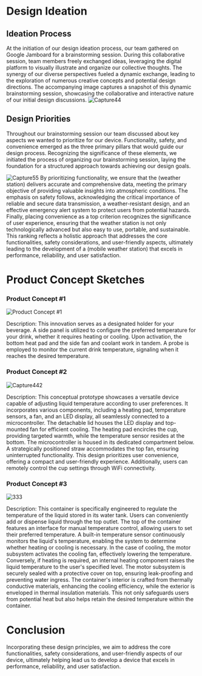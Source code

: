 # Design Ideation
## Ideation Process
At the initiation of our design ideation process, our team gathered on Google Jamboard for a brainstorming session. During this collaborative session, team members freely exchanged ideas, leveraging the digital platform to visually illustrate and organize our collective thoughts. The synergy of our diverse perspectives fueled a dynamic exchange, leading to the exploration of numerous creative concepts and potential design directions. The accompanying image captures a snapshot of this dynamic brainstorming session, showcasing the collaborative and interactive nature of our initial design discussions.
![Capture44](https://github.com/EGR-314-Team-201/EGR-314-Team-201/assets/156974933/66a335d5-e950-47dd-9899-93671ad52790)

## Design Priorities
Throughout our brainstorming session our team discussed about key aspects we wanted to prioritize for our device. Functionality, safety, and convenience emerged as the three primary pillars that would guide our design process. Recognizing the significance of these elements, we initiated the process of organizing our brainstorming session, laying the foundation for a structured approach towards achieving our design goals.

![Capture55](https://github.com/EGR-314-Team-201/EGR-314-Team-201/assets/156974933/8b7ca602-2822-42a2-96f3-dde445e58c30)
By prioritizing functionality, we ensure that the (weather station) delivers accurate and comprehensive data, meeting the primary objective of providing valuable insights into atmospheric conditions. The emphasis on safety follows, acknowledging the critical importance of reliable and secure data transmission, a weather-resistant design, and an effective emergency alert system to protect users from potential hazards. Finally, placing convenience as a top criterion recognizes the significance of user experience, ensuring that the weather station is not only technologically advanced but also easy to use, portable, and sustainable. This ranking reflects a holistic approach that addresses the core functionalities, safety considerations, and user-friendly aspects, ultimately leading to the development of a (mobile weather station) that excels in performance, reliability, and user satisfaction.


# Product Concept Sketches
### Product Concept #1
![Product Concept #1](https://github.com/EGR-314-Team-201/EGR-314-Team-201/assets/156974933/4e02827d-355f-4101-8eb2-951e5dfcdb9d)

Description: This innovation serves as a designated holder for your beverage. A side panel is utilized to configure the preferred temperature for your drink, whether it requires heating or cooling. Upon activation, the bottom heat pad and the side fan and coolant work in tandem. A probe is employed to monitor the current drink temperature, signaling when it reaches the desired temperature.


### Product Concept #2
![Capture442](https://github.com/EGR-314-Team-201/EGR-314-Team-201/assets/156974933/bdbbaaf5-c936-4337-87d1-c25a13572b01)

Description: This conceptual prototype showcases a versatile device capable of adjusting liquid temperature according to user preferences. It incorporates various components, including a heating pad, temperature sensors, a fan, and an LED display, all seamlessly connected to a microcontroller. The detachable lid houses the LED display and top-mounted fan for efficient cooling. The heating pad encircles the cup, providing targeted warmth, while the temperature sensor resides at the bottom. The microcontroller is housed in its dedicated compartment below. A strategically positioned straw accommodates the top fan, ensuring uninterrupted functionality. This design prioritizes user convenience, offering a compact and user-friendly experience. Additionally, users can remotely control the cup settings through WiFi connectivity.



### Product Concept #3
![333](https://github.com/EGR-314-Team-201/EGR-314-Team-201/assets/156974933/4d858f36-68a7-42c0-b30f-295fb6c3b4d4)

Description: This container is specifically engineered to regulate the temperature of the liquid stored in its water tank. Users can conveniently add or dispense liquid through the top outlet. The top of the container features an interface for manual temperature control, allowing users to set their preferred temperature. A built-in temperature sensor continuously monitors the liquid's temperature, enabling the system to determine whether heating or cooling is necessary. In the case of cooling, the motor subsystem activates the cooling fan, effectively lowering the temperature. Conversely, if heating is required, an internal heating component raises the liquid temperature to the user's specified level. The motor subsystem is securely sealed with a protective cover on top, ensuring leak-proofing and preventing water ingress. The container's interior is crafted from thermally conductive materials, enhancing the cooling efficiency, while the exterior is enveloped in thermal insulation materials. This not only safeguards users from potential heat but also helps retain the desired temperature within the container.


# Conclusion
Incorporating these design principles, we aim to address the core functionalities, safety considerations, and user-friendly aspects of our device, ultimately helping lead  us to develop a device that excels in performance, reliability, and user satisfaction.

